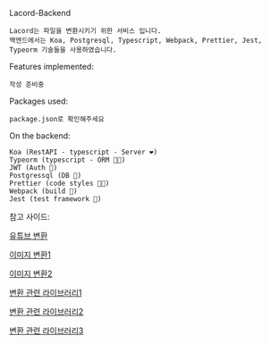 Lacord-Backend
    
    Lacord는 파일을 변환시키기 위한 서비스 입니다. 
    백엔드에서는 Koa, Postgresql, Typescript, Webpack, Prettier, Jest, Typeorm 기술들을 사용하였습니다.

Features implemented:
    
    작성 준비중

Packages used:
    
    package.json로 확인해주세요

On the backend:
    
    Koa (RestAPI - typescript - Server ❤️)
    Typeorm (typescript - ORM 💪🏻)
    JWT (Auth 🔑)
    Postgressql (DB 📃)
    Prettier (code styles 💅🏻)
    Webpack (build 📃)
    Jest (test framework 📃)
    
참고 사이드: 

[유튜브 변환](https://github.com/leerob/youtube-to-mp3/blob/master/src/containers/app.container.jsx)

[이미지 변환1](https://s8a.jp/javascript-image-processing-library-jimp#%E5%9F%BA%E6%9C%AC%E7%9A%84%E3%81%AA%E7%94%BB%E5%83%8F%E5%87%A6%E7%90%86%E3%83%A1%E3%82%BD%E3%83%83%E3%83%89)
    
[이미지 변환2](https://medium.com/@rossbulat/image-processing-in-nodejs-with-jimp-174f39336153)

[변환 관련 라이브러리1](https://github.com/ConvertAPI/convertapi-node)

[변환 관련 라이브러리2](https://www.npmjs.com/package/officegen)

[변환 관련 라이브러리3](https://docx.js.org/)